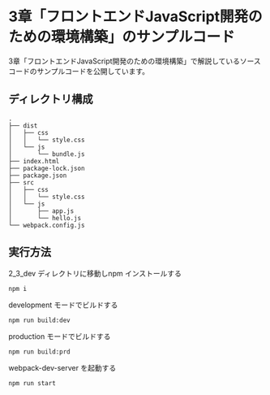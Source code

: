 # 3章「フロントエンドJavaScript開発のための環境構築」のサンプルコード

3章「フロントエンドJavaScript開発のための環境構築」で解説しているソースコードのサンプルコードを公開しています。

## ディレクトリ構成

```
.
├── dist
│   ├── css
│   │   └── style.css
│   └── js
│       └── bundle.js
├── index.html
├── package-lock.json
├── package.json
├── src
│   ├── css
│   │   └── style.css
│   └── js
│       ├── app.js
│       └── hello.js
└── webpack.config.js
```

## 実行方法

2_3_dev ディレクトリに移動しnpm インストールする

```
npm i
```

development モードでビルドする

```
npm run build:dev
```

production モードでビルドする

```
npm run build:prd
```

webpack-dev-server を起動する

```
npm run start
```
